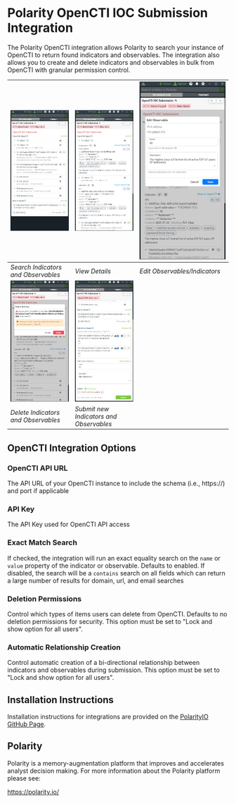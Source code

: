 # Polarity OpenCTI IOC Submission Integration

The Polarity OpenCTI integration allows Polarity to search your instance of OpenCTI to return found indicators and observables. The integration also allows you to create and delete indicators and observables in bulk from OpenCTI with granular permission control.

| ![](assets/search.png)              | ![](assets/details.png)                         | ![](assets/edit.png)          |
|-------------------------------------|-------------------------------------------------|-------------------------------|
| *Search Indicators and Observables* | *View Details*                                  | *Edit Observables/Indicators* |
| ![](assets/delete.png)              | ![](assets/submission.png)                      | |
| *Delete Indicators and Observables* | *Submit new Indicators and Observables* | |
## OpenCTI Integration Options

### OpenCTI API URL

The API URL of your OpenCTI instance to include the schema (i.e., https://) and port if applicable

### API Key
The API Key used for OpenCTI API access

### Exact Match Search
If checked, the integration will run an exact equality search on the `name` or `value` property of the indicator or observable.  Defaults to enabled.  If disabled, the search will be a `contains` search on all fields which can return a large number of results for domain, url, and email searches

### Deletion Permissions
Control which types of items users can delete from OpenCTI. Defaults to no deletion permissions for security.  This option must be set to "Lock and show option for all users".

### Automatic Relationship Creation
Control automatic creation of a bi-directional relationship between indicators and observables during submission. This option must be set to "Lock and show option for all users".

## Installation Instructions

Installation instructions for integrations are provided on the [PolarityIO GitHub Page](https://polarityio.github.io/).

## Polarity

Polarity is a memory-augmentation platform that improves and accelerates analyst decision making. For more information about the Polarity platform please see:

https://polarity.io/

